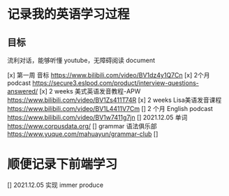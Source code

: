 # 记录我的英语学习过程

## 目标
流利对话，能够听懂 youtube，无障碍阅读 document

[x] 第一周 音标 https://www.bilibili.com/video/BV1dz4y1Q7Cn
[x] 2个月 podcast https://secure3.eslpod.com/product/interview-questions-answered/
[x] 2 weeks 美式英语发音教程-APW https://www.bilibili.com/video/BV1Zs411T74R
[x] 2 weeks Lisa美语发音课程 https://www.bilibili.com/video/BV1L4411V7Cm
[] 2 个月 English podcast https://www.bilibili.com/video/BV1w7411g7jn
[] 2021.12.05 单词 https://www.corpusdata.org/
[] grammar 语法俱乐部 https://www.yuque.com/mahuayun/grammar-club
[] 


# 顺便记录下前端学习
[] 2021.12.05 实现 immer produce
